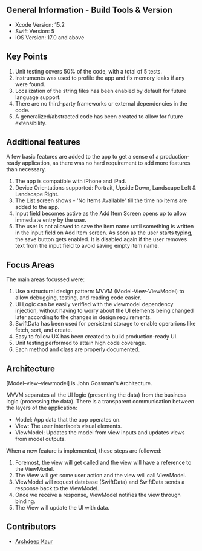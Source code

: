 ## General Information - Build Tools & Version 

- Xcode Version: 15.2
- Swift Version: 5
- iOS Version: 17.0 and above

## Key Points

1. Unit testing covers 50% of the code, with a total of 5 tests.
2. Instruments was used to profile the app and fix memory leaks if any were found.
3. Localization of the string files has been enabled by default for future language support.
4. There are no third-party frameworks or external dependencies in the code.
5. A generalized/abstracted code has been created to allow for future extensibility.

## Additional features

A few basic features are added to the app to get a sense of a production-ready application, as there was no hard requirement to add more features than necessary.

1. The app is compatible with iPhone and iPad.
2. Device Orientations supported: Portrait, Upside Down, Landscape Left & Landscape Right.
3. The List screen shows - 'No Items Available' till the time no items are added to the app.
4. Input field becomes active as the Add Item Screen opens up to allow immediate entry by the user.
5. The user is not allowed to save the item name until something is written in the input field on Add Item screen. As soon as the user starts typing, the save button gets enabled. It is disabled again if the user removes text from the input field to avoid saving empty item name.


## Focus Areas

The main areas focussed were:

1. Use a structural design pattern: MVVM (Model-View-ViewModel) to allow debugging, testing, and reading code easier. 
2. UI Logic can be easily verified with the viewmodel dependency injection, without having to worry about the UI elements being changed later according to the changes in design requirements.
2. SwiftData has been used for persistent storage to enable operarions like fetch, sort, and create. 
3. Easy to follow UX has been created to build production-ready UI.
4. Unit testing performed to attain high code coverage.
5. Each method and class are properly documented.

## Architecture

[Model–view–viewmodel] is John Gossman's Architecture.

MVVM separates all the UI logic (presenting the data) from the business logic (processing the data). There is a transparent communication between the layers of the application:
- Model: App data that the app operates on.
- View: The user interface’s visual elements. 
- ViewModel: Updates the model from view inputs and updates views from model outputs.

When a new feature is implemented, these steps are followed:
1. Foremost, the view will get called and the view will have a reference to the ViewModel.
2. The View will get some user action and the view will call ViewModel.
3. ViewModel will request database (SwiftData) and SwiftData sends a response back to the ViewModel.
4. Once we receive a response, ViewModel notifies the view through binding.
5. The View will update the UI with data.

## Contributors

- [Arshdeep Kaur](https://www.linkedin.com/in/arshdeep-kaur-2590b237/)
